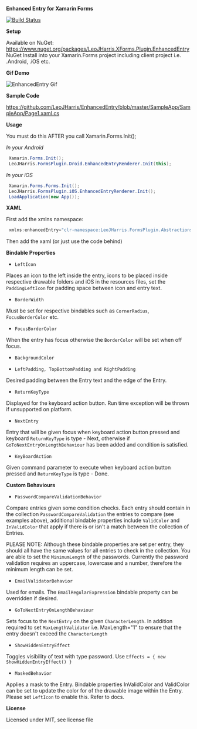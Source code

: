 **Enhanced Entry for Xamarin Forms**

[![Build Status](https://www.bitrise.io/app/7f1dafa3432c4b0f/status.svg?token=q5DIlKQd3GcOeNAipGvxKQ&branch=master)](https://www.bitrise.io/app/7f1dafa3432c4b0f)

**Setup**

Available on NuGet: https://www.nuget.org/packages/LeoJHarris.XForms.Plugin.EnhancedEntry NuGet Install into your Xamarin.Forms project including client project i.e. .Android, .iOS etc.

**Gif Demo**

![EnhancedEntry Gif](https://github.com/LeoJHarris/EnhancedEntry/blob/master/assets/android_gif.gif)

**Sample Code**

https://github.com/LeoJHarris/EnhancedEntry/blob/master/SampleApp/SampleApp/Page1.xaml.cs

**Usage**

You must do this AFTER you call Xamarin.Forms.Init();

_In your Android_

```csharp
 Xamarin.Forms.Init();
 LeoJHarris.FormsPlugin.Droid.EnhancedEntryRenderer.Init(this);
```
          
_In your iOS_

```csharp
 Xamarin.Forms.Forms.Init(); 
 LeoJHarris.FormsPlugin.iOS.EnhancedEntryRenderer.Init();
 LoadApplication(new App());
```
    
**XAML**

First add the xmlns namespace:

```csharp
 xmlns:enhancedEntry="clr-namespace:LeoJHarris.FormsPlugin.Abstractions;assembly=LeoJHarris.FormsPlugin.Abstractions"
```

Then add the xaml (or just use the code behind)
    
**Bindable Properties**

* `LeftIcon`

Places an icon to the left inside the entry, icons to be placed inside respective drawable folders and iOS in the resources files, set the `PaddingLeftIcon` for padding space between icon and entry text.

* `BorderWidth`

Must be set for respective bindables such as `CornerRadius`, `FocusBorderColor` etc.

* `FocusBorderColor`

When the entry has focus otherwise the `BorderColor` will be set when off focus.

* `BackgroundColor`

* `LeftPadding, TopBottomPadding and RightPadding`

Desired padding between the Entry text and the edge of the Entry.
 
* `ReturnKeyType`

Displayed for the keyboard action button. Run time exception will be thrown if unsupported on platform.

* `NextEntry`

Entry that will be given focus when keyboard action button pressed and keyboard `ReturnKeyType` is type - Next, otherwise if `GoToNextEntryOnLengthBehaviour` has been added and condition is satisfied.

* `KeyBoardAction`

Given command parameter to execute when keyboard action button pressed and `ReturnKeyType` is type - Done.

**Custom Behaviours** 

* `PasswordCompareValidationBehavior`

Compare entries given some condition checks. Each entry should contain in the collection `PasswordCompareValidation` the entries to compare (see examples above), additional bindable properties include `ValidColor` and `InValidColor` that apply if there is or isn't a match between the collection of Entries. 

PLEASE NOTE: Although these bindable properties are set per entry, they should all have the same values for all entries to check in the collection. You are able to set the `MinimumLength` of the passwords. Currently the password validation requires an uppercase, lowercase and a number, therefore the minimum length can be set.

* `EmailValidatorBehavior`

Used for emails. The `EmailRegularExpression` bindable property can be overridden if desired.

* `GoToNextEntryOnLengthBehaviour`

Sets focus to the `NextEntry` on the given `CharacterLength`. In addition required to set `MaxLengthValidator` i.e. MaxLength="1" to ensure that the entry doesn't exceed the `CharacterLength`

* `ShowHiddenEntryEffect`

Toggles visibility of text with type password. Use `Effects = { new ShowHiddenEntryEffect() }`

* `MaskedBehavior`

Applies a mask to the Entry. Bindable properties InValidColor and ValidColor can be set to update the color for of the drawable image within the Entry. Please set `LeftIcon` to enable this. Refer to docs. 

**License**

Licensed under MIT, see license file
